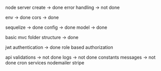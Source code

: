 
node server create -> done
error handling -> not done

env -> done
cors -> done

sequelize -> done
	config -> done
	model -> done

basic mvc folder structure -> done

jwt authentication -> done
role based authorization

api validations -> not done
logs -> not done
constants messages -> not done
cron
services
nodemailer
stripe
